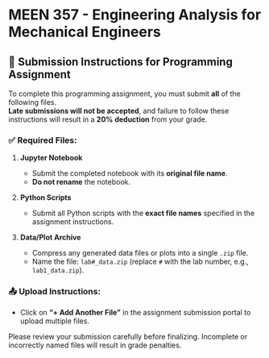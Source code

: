# MEEN 357 - Engineering Analysis for Mechanical Engineers

## 📌 Submission Instructions for Programming Assignment

To complete this programming assignment, you must submit **all** of the following files.  
**Late submissions will not be accepted**, and failure to follow these instructions will result in a **20% deduction** from your grade.

### ✅ Required Files:

1. **Jupyter Notebook**  
   - Submit the completed notebook with its **original file name**.  
   - **Do not rename** the notebook.

2. **Python Scripts**  
   - Submit all Python scripts with the **exact file names** specified in the assignment instructions.

3. **Data/Plot Archive**  
   - Compress any generated data files or plots into a single `.zip` file.  
   - Name the file: `lab#_data.zip` (replace `#` with the lab number, e.g., `lab1_data.zip`).

### 📤 Upload Instructions:

- Click on **“+ Add Another File”** in the assignment submission portal to upload multiple files.

Please review your submission carefully before finalizing. Incomplete or incorrectly named files will result in grade penalties.